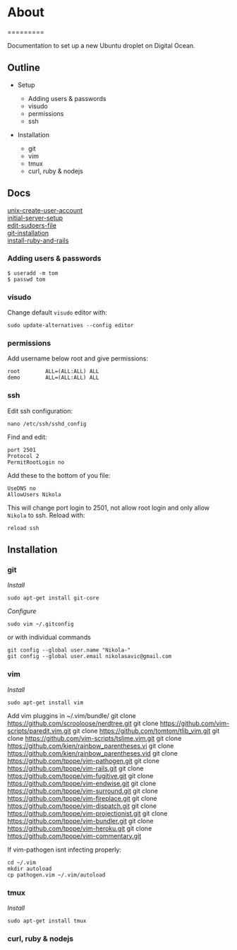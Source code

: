  # About
=========

Documentation to set up a new Ubuntu droplet on Digital Ocean.

## Outline
 - Setup
   * Adding users & passwords
   * visudo
   * permissions
   * ssh

 - Installation
   * git
   * vim
   * tmux
   * curl, ruby & nodejs

## Docs
[unix-create-user-account](http://www.cyberciti.biz/faq/unix-create-user-account/)  
[initial-server-setup](https://www.digitalocean.com/community/tutorials/initial-server-setup-with-ubuntu-12-04)  
[edit-sudoers-file](https://www.digitalocean.com/community/tutorials/how-to-edit-the-sudoers-file-on-ubuntu-and-centos)  
[git-installation](https://www.digitalocean.com/community/tutorials/how-to-install-git-on-ubuntu-12-04)  
[install-ruby-and-rails](https://www.digitalocean.com/community/tutorials/how-to-install-ruby-on-rails-on-ubuntu-12-04-lts-with-rbenv--2)  


### Adding users & passwords

    $ useradd -m tom
    $ passwd tom

### visudo
Change default `visudo` editor with:

    sudo update-alternatives --config editor

### permissions
Add username below root and give permissions:

    root        ALL=(ALL:ALL) ALL
    demo        ALL=(ALL:ALL) ALL

### ssh
Edit ssh configuration:

    nano /etc/ssh/sshd_config

Find and edit:

    port 2501
    Protocol 2
    PermitRootLogin no

Add these to the bottom of you file:

    UseDNS no
    AllowUsers Nikola

This will change port login to 2501, not allow root login and only allow `Nikola` to ssh.
Reload with:

    reload ssh

## Installation
### git
*Install*

    sudo apt-get install git-core

*Configure*

    sudo vim ~/.gitconfig

or with individual commands

    git config --global user.name "Nikola-"
    git config --global user.email nikolasavic@gmail.com

### vim
*Install*

    sudo apt-get install vim

Add vim pluggins in ~/.vim/bundle/
     git clone https://github.com/scrooloose/nerdtree.git
     git clone https://github.com/vim-scripts/paredit.vim.git
     git clone https://github.com/tomtom/tlib_vim.git
     git clone https://github.com/vim-scripts/tslime.vim.git
     git clone https://github.com/kien/rainbow_parentheses.vi
     git clone https://github.com/kien/rainbow_parentheses.vid
     git clone https://github.com/tpope/vim-pathogen.git
     git clone https://github.com/tpope/vim-rails.git
     git clone https://github.com/tpope/vim-fugitive.git
     git clone https://github.com/tpope/vim-endwise.git
     git clone https://github.com/tpope/vim-surround.git
     git clone https://github.com/tpope/vim-fireplace.git
     git clone https://github.com/tpope/vim-dispatch.git
     git clone https://github.com/tpope/vim-projectionist.git
     git clone https://github.com/tpope/vim-bundler.git
     git clone https://github.com/tpope/vim-heroku.git
     git clone https://github.com/tpope/vim-commentary.git

If vim-pathogen isnt infecting properly:

    cd ~/.vim
    mkdir autoload
    cp pathogen.vim ~/.vim/autoload

### tmux
*Install*

    sudo apt-get install tmux

### curl, ruby & nodejs

